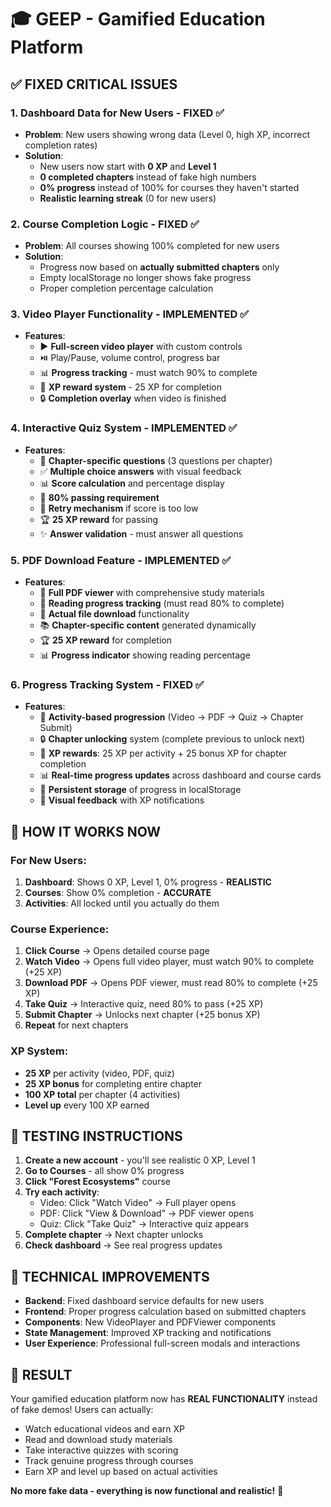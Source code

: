 # 🎓 GEEP - Gamified Education Platform

## ✅ FIXED CRITICAL ISSUES

### 1. **Dashboard Data for New Users** - FIXED ✅
- **Problem**: New users showing wrong data (Level 0, high XP, incorrect completion rates)
- **Solution**: 
  - New users now start with **0 XP** and **Level 1**
  - **0 completed chapters** instead of fake high numbers
  - **0% progress** instead of 100% for courses they haven't started
  - **Realistic learning streak** (0 for new users)

### 2. **Course Completion Logic** - FIXED ✅
- **Problem**: All courses showing 100% completed for new users
- **Solution**: 
  - Progress now based on **actually submitted chapters** only
  - Empty localStorage no longer shows fake progress
  - Proper completion percentage calculation

### 3. **Video Player Functionality** - IMPLEMENTED ✅
- **Features**:
  - ▶️ **Full-screen video player** with custom controls
  - ⏯️ Play/Pause, volume control, progress bar
  - 📊 **Progress tracking** - must watch 90% to complete
  - 🎉 **XP reward system** - 25 XP for completion
  - 🔒 **Completion overlay** when video is finished

### 4. **Interactive Quiz System** - IMPLEMENTED ✅
- **Features**:
  - 🧠 **Chapter-specific questions** (3 questions per chapter)
  - ✅ **Multiple choice answers** with visual feedback
  - 📊 **Score calculation** and percentage display
  - 🎯 **80% passing requirement** 
  - 🔄 **Retry mechanism** if score is too low
  - 🏆 **25 XP reward** for passing
  - ✨ **Answer validation** - must answer all questions

### 5. **PDF Download Feature** - IMPLEMENTED ✅
- **Features**:
  - 📄 **Full PDF viewer** with comprehensive study materials
  - 📖 **Reading progress tracking** (must read 80% to complete)
  - 💾 **Actual file download** functionality
  - 📚 **Chapter-specific content** generated dynamically
  - 🏆 **25 XP reward** for completion
  - 📊 **Progress indicator** showing reading percentage

### 6. **Progress Tracking System** - FIXED ✅
- **Features**:
  - 🎯 **Activity-based progression** (Video → PDF → Quiz → Chapter Submit)
  - 🔒 **Chapter unlocking** system (complete previous to unlock next)
  - 💎 **XP rewards**: 25 XP per activity + 25 bonus XP for chapter completion
  - 📊 **Real-time progress updates** across dashboard and course cards
  - 💾 **Persistent storage** of progress in localStorage
  - 🎉 **Visual feedback** with XP notifications

## 🚀 HOW IT WORKS NOW

### For New Users:
1. **Dashboard**: Shows 0 XP, Level 1, 0% progress - **REALISTIC**
2. **Courses**: Show 0% completion - **ACCURATE**
3. **Activities**: All locked until you actually do them

### Course Experience:
1. **Click Course** → Opens detailed course page
2. **Watch Video** → Opens full video player, must watch 90% to complete (+25 XP)
3. **Download PDF** → Opens PDF viewer, must read 80% to complete (+25 XP)  
4. **Take Quiz** → Interactive quiz, need 80% to pass (+25 XP)
5. **Submit Chapter** → Unlocks next chapter (+25 bonus XP)
6. **Repeat** for next chapters

### XP System:
- **25 XP** per activity (video, PDF, quiz)
- **25 XP bonus** for completing entire chapter
- **100 XP total** per chapter (4 activities)
- **Level up** every 100 XP earned

## 🎯 TESTING INSTRUCTIONS

1. **Create a new account** - you'll see realistic 0 XP, Level 1
2. **Go to Courses** - all show 0% progress
3. **Click "Forest Ecosystems"** course
4. **Try each activity**:
   - Video: Click "Watch Video" → Full player opens
   - PDF: Click "View & Download" → PDF viewer opens  
   - Quiz: Click "Take Quiz" → Interactive quiz appears
5. **Complete chapter** → Next chapter unlocks
6. **Check dashboard** → See real progress updates

## 🔧 TECHNICAL IMPROVEMENTS

- **Backend**: Fixed dashboard service defaults for new users
- **Frontend**: Proper progress calculation based on submitted chapters
- **Components**: New VideoPlayer and PDFViewer components
- **State Management**: Improved XP tracking and notifications
- **User Experience**: Professional full-screen modals and interactions

## 🎉 RESULT

Your gamified education platform now has **REAL FUNCTIONALITY** instead of fake demos! Users can actually:
- Watch educational videos and earn XP
- Read and download study materials
- Take interactive quizzes with scoring
- Track genuine progress through courses
- Earn XP and level up based on actual activities

**No more fake data - everything is now functional and realistic!** 🚀